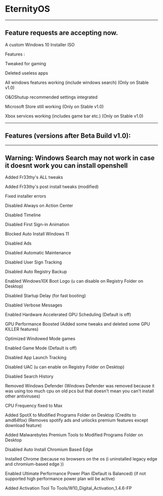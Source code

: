 
# EternityOS


-------------------------------------------------------------------------------------
Feature requests are accepting now.
-------------------------------------------------------------------------------------

A custom Windows 10 Installer ISO

Features :

Tweaked for gaming

Deleted useless apps

All windows features working (include windows search) (Only on Stable v1.0)

O&OShutup recommended settings integrated

Microsoft Store still working (Only on Stable v1.0)

Xbox services working (includes game bar etc.) (Only on Stable v1.0)

------------------------------------------
Features (versions after Beta Build v1.0):
------------------------------------------

-------------------------------------------------------------------------------------
Warning: Windows Search may not work in case it doesnt work you can install openshell
-------------------------------------------------------------------------------------

Added Fr33thy's ALL tweaks

Added Fr33thy's post install tweaks (modified)

Fixed installer errors

Disabled Always on Action Center

Disabled Timeline

Disabled First Sign-in Animation

Blocked Auto Install Windows 11

Disabled Ads

Disabled Automatic Maintenance

Disabled User Sign Tracking

Disabled Auto Registry Backup

Enabled Windows10X Boot Logo (u can disable on Registry Folder on Desktop)

Disabled Startup Delay (for fast booting)

Disabled Verbose Messages

Enabled Hardware Accelerated GPU Scheduling (Default is off)

GPU Performance Boosted (Added some tweaks and deleted some GPU KILLER features)

Optimized Windowed Mode games

Enabled Game Mode (Default is off)

Disabled App Launch Tracking

Disabled UAC (u can enable on Registry Folder on Desktop)

Disabled Search History

Removed Windows Defender (Windows Defender was removed because it was using too much cpu on old pcs but that doesn't mean you can't install other antiviruses)

CPU Frequency fixed to Max

Added SpotX to Modified Programs Folder on Desktop (Credits to amd64fox) (Removes spotify ads and unlocks premium features except download feature)

Added Malwarebytes Premium Tools to Modified Programs Folder on Desktop

Disabled Auto Install Chromium Based Edge

Installed Chrome (because no browsers on the os (i uninstalled legacy edge and chromium-based edge ))

Enabled Ultimate Performance Power Plan (Default is Balanced) (if not supported high performance power plan will be active)

Added Activation Tool To Tools/W10_Digital_Activation_1.4.6-FP
